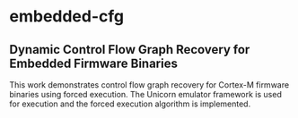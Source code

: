 # embedded-cfg

## Dynamic Control Flow Graph Recovery for Embedded Firmware Binaries

This work demonstrates control flow graph recovery for Cortex-M firmware binaries using forced execution. The Unicorn emulator framework is used for execution and the forced execution algorithm is implemented.

